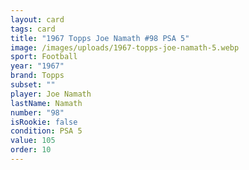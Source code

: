 ```yaml
---
layout: card
tags: card
title: "1967 Topps Joe Namath #98 PSA 5"
image: /images/uploads/1967-topps-joe-namath-5.webp
sport: Football
year: "1967"
brand: Topps
subset: ""
player: Joe Namath
lastName: Namath
number: "98"
isRookie: false
condition: PSA 5
value: 105
order: 10
---
```

